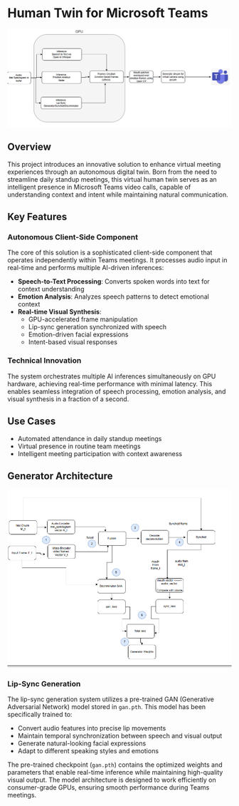 # Human Twin for Microsoft Teams

![Technical Architecture](technical.png)

## Overview
This project introduces an innovative solution to enhance virtual meeting experiences through an autonomous digital twin. Born from the need to streamline daily standup meetings, this virtual human twin serves as an intelligent presence in Microsoft Teams video calls, capable of understanding context and intent while maintaining natural communication.

## Key Features

### Autonomous Client-Side Component
The core of this solution is a sophisticated client-side component that operates independently within Teams meetings. It processes audio input in real-time and performs multiple AI-driven inferences:

- **Speech-to-Text Processing**: Converts spoken words into text for context understanding
- **Emotion Analysis**: Analyzes speech patterns to detect emotional context
- **Real-time Visual Synthesis**: 
  - GPU-accelerated frame manipulation
  - Lip-sync generation synchronized with speech
  - Emotion-driven facial expressions
  - Intent-based visual responses

### Technical Innovation
The system orchestrates multiple AI inferences simultaneously on GPU hardware, achieving real-time performance with minimal latency. This enables seamless integration of speech processing, emotion analysis, and visual synthesis in a fraction of a second.

## Use Cases
- Automated attendance in daily standup meetings
- Virtual presence in routine team meetings
- Intelligent meeting participation with context awareness

## Generator Architecture

![Generator Architecture](generator.png)

### Lip-Sync Generation
The lip-sync generation system utilizes a pre-trained GAN (Generative Adversarial Network) model stored in `gan.pth`. This model has been specifically trained to:

- Convert audio features into precise lip movements
- Maintain temporal synchronization between speech and visual output
- Generate natural-looking facial expressions
- Adapt to different speaking styles and emotions

The pre-trained checkpoint (`gan.pth`) contains the optimized weights and parameters that enable real-time inference while maintaining high-quality visual output. The model architecture is designed to work efficiently on consumer-grade GPUs, ensuring smooth performance during Teams meetings.
